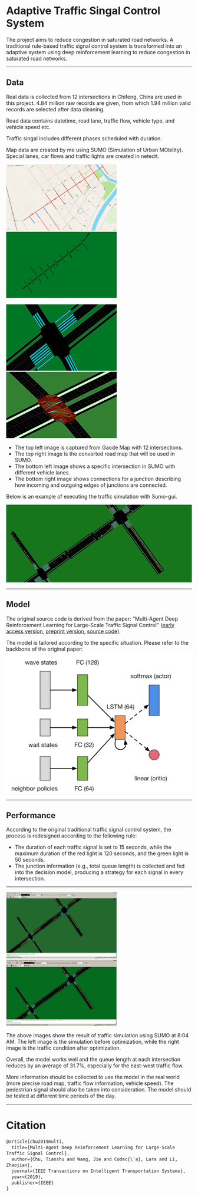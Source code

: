 # **Adaptive Traffic Singal Control System**
The project aims to reduce congestion in saturated road networks. A traditional rule-based traffic signal control system is transformed into an adaptive system using deep reinforcement learning to reduce congestion in saturated road networks.

---


## **Data**
Real data is collected from 12 intersections in Chifeng, China are used in this project. 4.84 million raw records are given, from which 1.94 million valid records are selected after data cleaning. 


Road data contains datetime, road lane, traffic flow, vehicle type, and vehicle speed etc.


Traffic singal includes different phases scheduled with duration.


Map data are created by me using SUMO (Simulation of Urban MObility). Special lanes, car flows and traffic lights are created in netedit.
<p float="left">
  <img src=./img/road_map.png  width="300" height="180"/>
  <img src=./img/sumo_full_map.png width="300" height="180" />
</p>

<p float="left">
  <img src=./img/sumo_road_lane.png  width="300" height="180"/>
  <img src=./img/sumo_intersection.png  width="300" height="180"/>
</p>

- The top left image is captured from Gaode Map with 12 intersections.  <br/>
- The top right image is the converted road map that will be used in SUMO. <br/>
- The bottom left image shows a specific intersection in SUMO with different vehicle lanes.  <br/>
- The bottom right image shows connections for a junction describing how incoming and outgoing edges of junctions are connected.


Below is an example of executing the traffic simulation with Sumo-gui.

<img src=./img/roadnet_testing.gif  width="600" height=""/>

---

## **Model**
The original source code is derived from the paper: "Multi-Agent Deep Reinforcement Learning for Large-Scale Traffic Signal Control" ([early access version](https://ieeexplore.ieee.org/document/8667868), [preprint version](https://arxiv.org/pdf/1903.04527.pdf), [source code](https://github.com/cts198859/deeprl_signal_control)).

The model is tailored  according to the specific situation. Please refer to the backbone of the original paper:<br/>
<img src=./img/original_backbone.png>


---
## **Performance**
According to the original traditional traffic signal control system, the process is redesigned according to the following rule:
-	The duration of each traffic signal is set to 15 seconds, while the maximum duration of the red light is 120 seconds, and the green light is 50 seconds.
-	The junction information (e.g., total queue length) is collected and fed into the decision model, producing a strategy for each signal in every intersection. 
---

<p float="left">
<img src=./img/before.png  width="300" height="180"/>
<img src=./img/after.png width="300" height="180" />
</p> 

The above images show the result of traffic simulation using SUMO at 8:04 AM. The left image is the simulation before optimization, while the right image is the traffic condition after optimization.

Overall, the model works well and the queue length at each intersection reduces by an average of 31.7%, especially for the east-west traffic flow. 

More information should be collected to use the model in the real world (more precise road map, traffic flow information, vehicle speed). The pedestrian signal should also be taken into consideration. The model should be tested at different time periods of the day.

---


# Citation
```
@article{chu2019multi,
  title={Multi-Agent Deep Reinforcement Learning for Large-Scale Traffic Signal Control},
  author={Chu, Tianshu and Wang, Jie and Codec{\`a}, Lara and Li, Zhaojian},
  journal={IEEE Transactions on Intelligent Transportation Systems},
  year={2019},
  publisher={IEEE}
}

